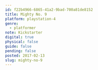 ```yaml
---
id: f22b4966-6865-41a2-9bad-700a81de8152
title: Mighty No. 9
platform: playstation-4
genre:
  - platformer
note: Kickstarter
digital: true
physical: false
guide: false
pending: false
posted: 2017-02-13
slug: mighty-no-9
---
```

